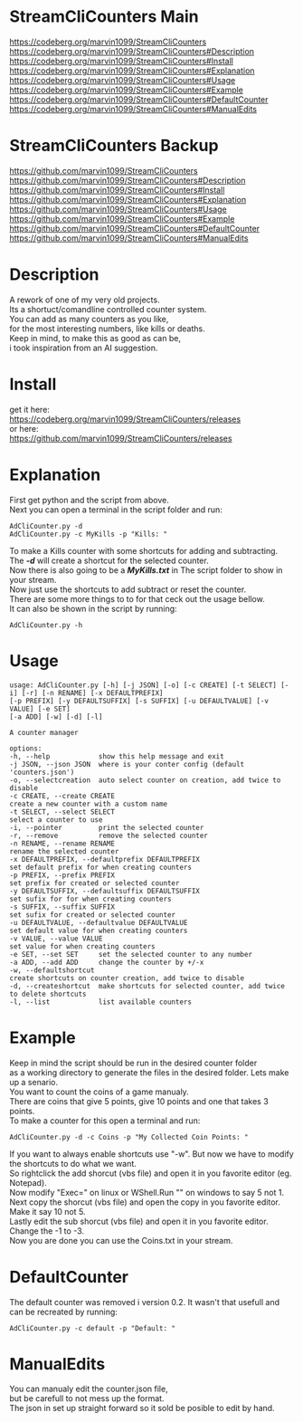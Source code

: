 # StreamCliCounters Main
https://codeberg.org/marvin1099/StreamCliCounters  
https://codeberg.org/marvin1099/StreamCliCounters#Description  
https://codeberg.org/marvin1099/StreamCliCounters#Install  
https://codeberg.org/marvin1099/StreamCliCounters#Explanation  
https://codeberg.org/marvin1099/StreamCliCounters#Usage  
https://codeberg.org/marvin1099/StreamCliCounters#Example  
https://codeberg.org/marvin1099/StreamCliCounters#DefaultCounter  
https://codeberg.org/marvin1099/StreamCliCounters#ManualEdits  

# StreamCliCounters Backup
https://github.com/marvin1099/StreamCliCounters  
https://github.com/marvin1099/StreamCliCounters#Description  
https://github.com/marvin1099/StreamCliCounters#Install  
https://github.com/marvin1099/StreamCliCounters#Explanation  
https://github.com/marvin1099/StreamCliCounters#Usage  
https://github.com/marvin1099/StreamCliCounters#Example  
https://github.com/marvin1099/StreamCliCounters#DefaultCounter  
https://github.com/marvin1099/StreamCliCounters#ManualEdits 

# Description
A rework of one of my very old projects.  
Its a shortuct/comandline controlled counter system.  
You can add as many counters as you like,  
for the most interesting numbers, like kills or deaths.  
Keep in mind, to make this as good as can be,  
i took inspiration from an AI suggestion.  

# Install
get it here:  
https://codeberg.org/marvin1099/StreamCliCounters/releases  
or here:  
https://github.com/marvin1099/StreamCliCounters/releases  

# Explanation
First get python and the script from above.  
Next you can open a terminal in the script folder and run: 

    AdCliCounter.py -d
    AdCliCounter.py -c MyKills -p "Kills: "  
To make a Kills counter with some shortcuts for adding and subtracting.  
The ***-d*** will create a shortcut for the selected counter.  
Now there is also going to be a ***MyKills.txt*** in The script folder to show in your stream.  
Now just use the shortcuts to add subtract or reset the counter.  
There are some more things to to for that ceck out the usage bellow.  
It can also be shown in the script by running:

    AdCliCounter.py -h

# Usage
    usage: AdCliCounter.py [-h] [-j JSON] [-o] [-c CREATE] [-t SELECT] [-i] [-r] [-n RENAME] [-x DEFAULTPREFIX]
    [-p PREFIX] [-y DEFAULTSUFFIX] [-s SUFFIX] [-u DEFAULTVALUE] [-v VALUE] [-e SET]
    [-a ADD] [-w] [-d] [-l]

    A counter manager

    options:
    -h, --help            show this help message and exit
    -j JSON, --json JSON  where is your conter config (default 'counters.json')
    -o, --selectcreation  auto select counter on creation, add twice to disable
    -c CREATE, --create CREATE
    create a new counter with a custom name
    -t SELECT, --select SELECT
    select a counter to use
    -i, --pointer         print the selected counter
    -r, --remove          remove the selected counter
    -n RENAME, --rename RENAME
    rename the selected counter
    -x DEFAULTPREFIX, --defaultprefix DEFAULTPREFIX
    set default prefix for when creating counters
    -p PREFIX, --prefix PREFIX
    set prefix for created or selected counter
    -y DEFAULTSUFFIX, --defaultsuffix DEFAULTSUFFIX
    set sufix for for when creating counters
    -s SUFFIX, --suffix SUFFIX
    set sufix for created or selected counter
    -u DEFAULTVALUE, --defaultvalue DEFAULTVALUE
    set default value for when creating counters
    -v VALUE, --value VALUE
    set value for when creating counters
    -e SET, --set SET     set the selected counter to any number
    -a ADD, --add ADD     change the counter by +/-x
    -w, --defaultshortcut
    create shortcuts on counter creation, add twice to disable
    -d, --createshortcut  make shortcuts for selected counter, add twice to delete shortcuts
    -l, --list            list available counters

# Example
Keep in mind the script should be run in the desired counter folder  
as a working directory to generate the files in the desired folder. 
Lets make up a senario.  
You want to count the coins of a game manualy.    
There are coins that give 5 points, give 10 points and one that takes 3 points.  
To make a counter for this open a terminal and run:  

    AdCliCounter.py -d -c Coins -p "My Collected Coin Points: "
If you want to always enable shortcuts use "-w".
But now we have to modify the shortcuts to do what we want.  
So rightclick the add shorcut (vbs file) and open it in you favorite editor (eg. Notepad).  
Now modify "Exec=" on linux or WShell.Run "" on windows to say 5 not 1.  
Next copy the shorcut (vbs file) and open the copy in you favorite editor.  
Make it say 10 not 5.  
Lastly edit the sub shorcut (vbs file) and open it in you favorite editor.  
Change the -1 to -3.  
Now you are done you can use the Coins.txt in your stream.

# DefaultCounter
The default counter was removed i version 0.2.
It wasn't that usefull and can be recreated by running:

    AdCliCounter.py -c default -p "Default: "

# ManualEdits
You can manualy edit the counter.json file,  
but be carefull to not mess up the format.  
The json in set up straight forward so it sold be posible to edit by hand.